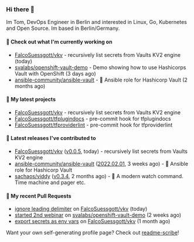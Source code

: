 ### Hi there 👋

Im Tom, DevOps Engineer in Berlin and interested in Linux, Go, Kubernetes and Open Source.
Im based in Berlin/Germany.

#### 👷 Check out what I'm currently working on

- [FalcoSuessgott/vkv](https://github.com/FalcoSuessgott/vkv) - recursively list secrets from Vaults KV2 engine (today)
- [svalabs/openshift-vault-demo](https://github.com/svalabs/openshift-vault-demo) - Demo showing how to use Hashicorps Vault with OpenShift (3 days ago)
- [ansible-community/ansible-vault](https://github.com/ansible-community/ansible-vault) - :key: Ansible role for Hashicorp Vault (2 months ago)

#### 🌱 My latest projects

- [FalcoSuessgott/vkv](https://github.com/FalcoSuessgott/vkv) - recursively list secrets from Vaults KV2 engine
- [FalcoSuessgott/tfplugindocs](https://github.com/FalcoSuessgott/tfplugindocs) - pre-commit hook for tfplugindocs
- [FalcoSuessgott/tfproviderlint](https://github.com/FalcoSuessgott/tfproviderlint) - pre-commit hook for tfproviderlint

#### 🔭 Latest releases I've contributed to

- [FalcoSuessgott/vkv](https://github.com/FalcoSuessgott/vkv) ([v0.0.5](https://github.com/FalcoSuessgott/vkv/releases/tag/v0.0.5), today) - recursively list secrets from Vaults KV2 engine
- [ansible-community/ansible-vault](https://github.com/ansible-community/ansible-vault) ([2022.02.01](https://github.com/ansible-community/ansible-vault/releases/tag/2022.02.01), 3 weeks ago) - :key: Ansible role for Hashicorp Vault
- [sachaos/viddy](https://github.com/sachaos/viddy) ([v0.3.4](https://github.com/sachaos/viddy/releases/tag/v0.3.4), 2 months ago) - 👀 A modern watch command. Time machine and pager etc.

#### 🔨 My recent Pull Requests

- [ignore leading delimiter](https://github.com/FalcoSuessgott/vkv/pull/21) on [FalcoSuessgott/vkv](https://github.com/FalcoSuessgott/vkv) (today)
- [started 2nd webinar](https://github.com/svalabs/openshift-vault-demo/pull/3) on [svalabs/openshift-vault-demo](https://github.com/svalabs/openshift-vault-demo) (2 weeks ago)
- [export secrets as env vars](https://github.com/FalcoSuessgott/vkv/pull/19) on [FalcoSuessgott/vkv](https://github.com/FalcoSuessgott/vkv) (1 month ago)

Want your own self-generating profile page? Check out [readme-scribe](https://github.com/muesli/readme-scribe)!